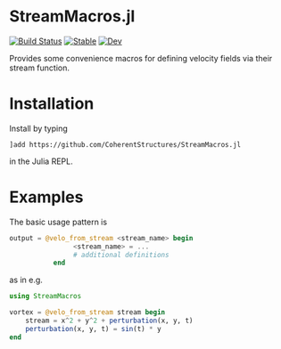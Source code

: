 # StreamMacros.jl

[![Build Status](https://travis-ci.org/CoherentStructures/StreamMacros.jl.svg?branch=master)](https://travis-ci.org/CoherentStructures/StreamMacros.jl)
[![Stable](https://img.shields.io/badge/docs-stable-blue.svg)](https://coherentstructures.github.io/StreamMacros.jl/stable/)
[![Dev](https://img.shields.io/badge/docs-latest-blue.svg)](http://coherentstructures.github.io/StreamMacros.jl/latest/)

Provides some convenience macros for defining velocity fields via their stream function.

# Installation
Install by typing

    ]add https://github.com/CoherentStructures/StreamMacros.jl

in the Julia REPL.

# Examples
The basic usage pattern is

```julia
output = @velo_from_stream <stream_name> begin
		 		<stream_name> = ...
		 		# additional definitions
		   end
```

as in e.g.

```julia
using StreamMacros

vortex = @velo_from_stream stream begin
	stream = x^2 + y^2 + perturbation(x, y, t)
	perturbation(x, y, t) = sin(t) * y
end
```
